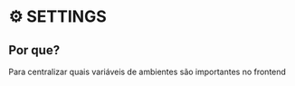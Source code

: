 # ⚙️ SETTINGS

## Por que?

Para centralizar quais variáveis de ambientes são importantes no frontend
